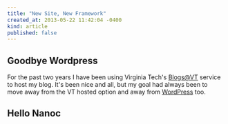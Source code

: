 ```yaml
---
title: "New Site, New Framework"
created_at: 2013-05-22 11:42:04 -0400
kind: article
published: false
---
```


## Goodbye Wordpress

For the past two years I have been using Virginia Tech's
[Blogs@VT](https://blogs.lt.vt.edu/) service to host my blog. It's
been nice and all, but my goal had always been to move away from the
VT hosted option and away from [WordPress](http://www.wordpress.org)
too.

## Hello Nanoc

